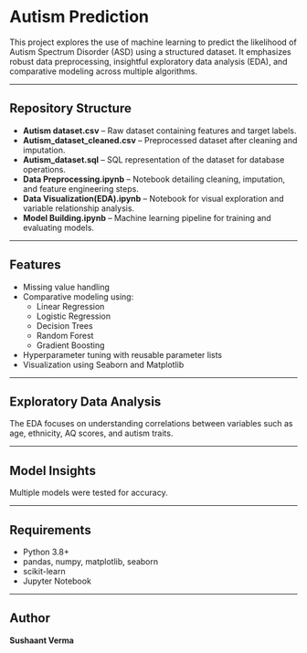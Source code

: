 # Autism Prediction

This project explores the use of machine learning to predict the likelihood of Autism Spectrum Disorder (ASD) using a structured dataset. It emphasizes robust data preprocessing, insightful exploratory data analysis (EDA), and comparative modeling across multiple algorithms.

---

## Repository Structure

- **Autism dataset.csv** – Raw dataset containing features and target labels.
- **Autism_dataset_cleaned.csv** – Preprocessed dataset after cleaning and imputation.
- **Autism_dataset.sql** – SQL representation of the dataset for database operations.
- **Data Preprocessing.ipynb** – Notebook detailing cleaning, imputation, and feature engineering steps.
- **Data Visualization(EDA).ipynb** – Notebook for visual exploration and variable relationship analysis.
- **Model Building.ipynb** – Machine learning pipeline for training and evaluating models.

---

## Features

- Missing value handling
- Comparative modeling using:
  - Linear Regression
  - Logistic Regression
  - Decision Trees
  - Random Forest
  - Gradient Boosting
- Hyperparameter tuning with reusable parameter lists
- Visualization using Seaborn and Matplotlib

---

## Exploratory Data Analysis

The EDA focuses on understanding correlations between variables such as age, ethnicity, AQ scores, and autism traits.

---

## Model Insights

Multiple models were tested for accuracy.

---

## Requirements

- Python 3.8+
- pandas, numpy, matplotlib, seaborn
- scikit-learn
- Jupyter Notebook

---

## Author

**Sushaant Verma**
